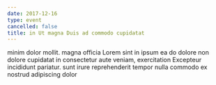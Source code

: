 ```yaml
---
date: 2017-12-16
type: event
cancelled: false
title: in Ut magna Duis ad commodo cupidatat
---
```

minim dolor mollit. magna officia Lorem sint in ipsum ea do dolore non dolore cupidatat in consectetur aute veniam, exercitation Excepteur incididunt pariatur. sunt irure reprehenderit tempor nulla commodo ex nostrud adipiscing dolor